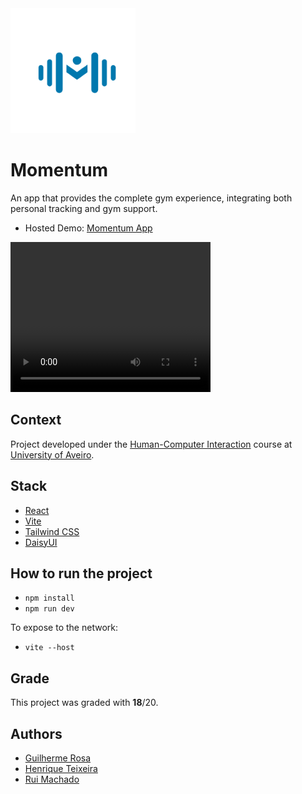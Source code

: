 <img src="./docs/logo_azul.png" height="200"/>

# Momentum

An app that provides the complete gym experience, integrating both personal tracking and
gym support.

- Hosted Demo: [Momentum App](https://guilherme096.github.io/momentum/)

<video width="320" height="240" controls>
  <source src="training.mov" type="video/mp4">
</video>

## Context

Project developed under the [Human-Computer Interaction](https://www.ua.pt/pt/uc/2484) course
at [University of Aveiro](https://www.ua.pt/).

## Stack

- [React](https://reactjs.org/)
- [Vite](https://vitejs.dev/)
- [Tailwind CSS](https://tailwindcss.com/)
- [DaisyUI](https://daisyui.com/)

## How to run the project

- `npm install`
- `npm run dev`

To expose to the network:

- `vite --host`

## Grade

This project was graded with **18**/20.

## Authors

- [Guilherme Rosa](https://github.com/guilherme096)
- [Henrique Teixeira](https://github.com/henriqueft04)
- [Rui Machado](https://github.com/ruimachado23)
